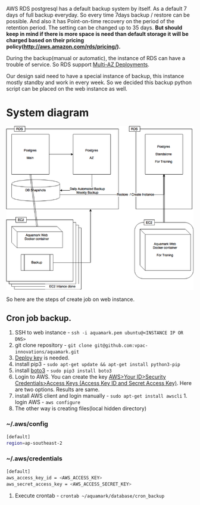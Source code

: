 AWS RDS postgresql has a default backup system by itself. As a default 7 days of full backup everyday. So every time 7days backup / restore can be possible. And also it has Point-on-time recovery on the period of the retention period. The setting can be changed up to 35 days. **But should keep in mind if there is more space is need than default storage it will be charged based on their pricing policy(http://aws.amazon.com/rds/pricing/).**

During the backup(manual or automatic), the instance of RDS can have a trouble of service. So RDS support [Multi-AZ Deployments](http://aws.amazon.com/rds/details/multi-az/).

Our design said need to have a special instance of backup, this instance mostly standby and work in every week. So we decided this backup python script can be placed on the web instance as well.

# System diagram
![System Diagrm](database/Backup.png)

So here are the steps of create job on web instance.
## Cron job backup.
1. SSH to web instance - `ssh -i aquamark.pem ubuntu@<INSTANCE IP OR DNS>`
1. git clone repository - `git clone git@github.com:vpac-innovations/aquamark.git`
  1. [Deploy key](https://github.com/blog/2024-read-only-deploy-keys) is needed.
1. install pip3 - `sudo apt-get update && apt-get install python3-pip`
1. install [boto3](https://boto3.readthedocs.org) - `sudo pip3 install boto3`
1. Login to AWS. You can create the key [AWS>Your ID>Security Credentials>Access Keys (Access Key ID and Secret Access Key)](https://console.aws.amazon.com/iam/home?nc2=h_m_sc#security_credential). Here are two options. Results are same.
  1. install AWS client and login manually - `sudo apt-get install awscli`
    1. login AWS - `aws configure`
  1. The other way is creating files(local hidden directory)

### ~/.aws/config 
```sh
[default]
region=ap-southeast-2
```
### ~/.aws/credentials
```sh
[default]
aws_access_key_id = <AWS_ACCESS_KEY>
aws_secret_access_key = <AWS_ACCESS_SECRET_KEY>
```

1. Execute crontab - `crontab ~/aquamark/database/cron_backup`
